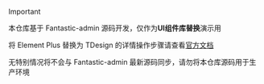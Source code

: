 > [!IMPORTANT]
>
> 本仓库基于 Fantastic-admin 源码开发，仅作为**UI组件库替换**演示用
>
> 将 Element Plus 替换为 TDesign 的详情操作步骤请查看[官方文档](https://fantastic-admin.github.io/guide/replace-to-tdesign.html)
>
> 无特别情况将不会与 Fantastic-admin 最新源码同步，请勿将本仓库源码用于生产环境
